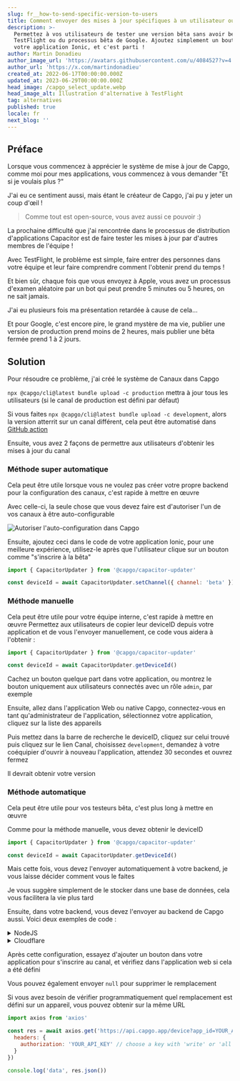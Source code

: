 ```yaml
---
slug: fr__how-to-send-specific-version-to-users
title: Comment envoyer des mises à jour spécifiques à un utilisateur ou un groupe
description: >-
  Permettez à vos utilisateurs de tester une version bêta sans avoir besoin de
  TestFlight ou du processus bêta de Google. Ajoutez simplement un bouton dans
  votre application Ionic, et c'est parti !
author: Martin Donadieu
author_image_url: 'https://avatars.githubusercontent.com/u/4084527?v=4'
author_url: 'https://x.com/martindonadieu'
created_at: 2022-06-17T00:00:00.000Z
updated_at: 2023-06-29T00:00:00.000Z
head_image: /capgo_select_update.webp
head_image_alt: Illustration d'alternative à TestFlight
tag: alternatives
published: true
locale: fr
next_blog: ''
---
```


## Préface

Lorsque vous commencez à apprécier le système de mise à jour de Capgo, comme moi pour mes applications, vous commencez à vous demander "Et si je voulais plus ?"

J'ai eu ce sentiment aussi, mais étant le créateur de Capgo, j'ai pu y jeter un coup d'œil !

> Comme tout est open-source, vous avez aussi ce pouvoir :)

La prochaine difficulté que j'ai rencontrée dans le processus de distribution d'applications Capacitor est de faire tester les mises à jour par d'autres membres de l'équipe !

Avec TestFlight, le problème est simple, faire entrer des personnes dans votre équipe et leur faire comprendre comment l'obtenir prend du temps !

Et bien sûr, chaque fois que vous envoyez à Apple, vous avez un processus d'examen aléatoire par un bot qui peut prendre 5 minutes ou 5 heures, on ne sait jamais.

J'ai eu plusieurs fois ma présentation retardée à cause de cela...

Et pour Google, c'est encore pire, le grand mystère de ma vie, publier une version de production prend moins de 2 heures, mais publier une bêta fermée prend 1 à 2 jours.

## Solution

Pour résoudre ce problème, j'ai créé le système de Canaux dans Capgo

`npx @capgo/cli@latest bundle upload -c production` mettra à jour tous les utilisateurs (si le canal de production est défini par défaut)

Si vous faites `npx @capgo/cli@latest bundle upload -c development`, alors la version atterrit sur un canal différent, cela peut être automatisé dans [GitHub action](/blog/manage-dev-and-prod-build-with-github-actions/)

Ensuite, vous avez 2 façons de permettre aux utilisateurs d'obtenir les mises à jour du canal

### Méthode super automatique

Cela peut être utile lorsque vous ne voulez pas créer votre propre backend pour la configuration des canaux, c'est rapide à mettre en œuvre

Avec celle-ci, la seule chose que vous devez faire est d'autoriser l'un de vos canaux à être auto-configurable

![Autoriser l'auto-configuration dans Capgo](/self_setwebp)

Ensuite, ajoutez ceci dans le code de votre application Ionic, pour une meilleure expérience, utilisez-le après que l'utilisateur clique sur un bouton comme "s'inscrire à la bêta"
```js
import { CapacitorUpdater } from '@capgo/capacitor-updater'

const deviceId = await CapacitorUpdater.setChannel({ channel: 'beta' })
```

### Méthode manuelle

Cela peut être utile pour votre équipe interne, c'est rapide à mettre en œuvre
Permettez aux utilisateurs de copier leur deviceID depuis votre application et de vous l'envoyer manuellement, ce code vous aidera à l'obtenir :
```js
import { CapacitorUpdater } from '@capgo/capacitor-updater'

const deviceId = await CapacitorUpdater.getDeviceId()
```
Cachez un bouton quelque part dans votre application, ou montrez le bouton uniquement aux utilisateurs connectés avec un rôle `admin`, par exemple

Ensuite, allez dans l'application Web ou native Capgo, connectez-vous en tant qu'administrateur de l'application, sélectionnez votre application, cliquez sur la liste des appareils

Puis mettez dans la barre de recherche le deviceID, cliquez sur celui trouvé puis cliquez sur le lien Canal, choisissez `development`, demandez à votre coéquipier d'ouvrir à nouveau l'application, attendez 30 secondes et ouvrez fermez

Il devrait obtenir votre version

### Méthode automatique

Cela peut être utile pour vos testeurs bêta, c'est plus long à mettre en œuvre

Comme pour la méthode manuelle, vous devez obtenir le deviceID
```js
import { CapacitorUpdater } from '@capgo/capacitor-updater'

const deviceId = await CapacitorUpdater.getDeviceId()
```

Mais cette fois, vous devez l'envoyer automatiquement à votre backend, je vous laisse décider comment vous le faites

Je vous suggère simplement de le stocker dans une base de données, cela vous facilitera la vie plus tard

Ensuite, dans votre backend, vous devez l'envoyer au backend de Capgo aussi. Voici deux exemples de code :
<details>
  <summary>NodeJS</summary>

```js
import axios from 'axios'

await axios.post('https://api.capgo.app/device', {
  app_id: 'YOUR_APP_ID',
  device_id: 'DEVICE_ID',
  channel: 'CHANNEL_NAME', // The name of the channel, or undefined if version_id provided
  version_id: 'VERSION_NAME' // this is optionnal, if provide it will override the channel, that usefull when you want to debug only one user.
}, {
  headers: {
    authorization: 'YOUR_API_KEY' // choose a key with 'write' or 'all' rights
  }
})
```
</details>


<details>
  <summary>Cloudflare</summary>
  
```js
addEventListener('fetch', (event) => {
  event.respondWith(
    handleRequest(event.request).catch(
      err => new Response(err.stack, { status: 500 })
    )
  )
})

async function handleRequest(request) {
  const { pathname, method } = new URL(request.url)
  const body = await request.json()
  const newBody = JSON.stringify({
    app_id: 'YOUR_APP_ID',
    device_id: body.device_id,
    channel: 'alpha'
  })
  const newUrl = new URL('https://api.capgo.app/device')
  const options = {
    headers: {
      authorization: 'YOUR_API_KEY',
    },
    method: 'POST',
    body: newBody
  }

  if (request.method === 'DELETE') {
    // DELETE the channel link
    options.method = 'DELETE'
    return fetch(newUrl.toString(), options)
  }

  return fetch(newUrl.toString(), options)
}
```
Et envoyez simplement votre device_id dans le corps de la requête à l'URL déployée avec la méthode POST pour ajouter et la méthode DELETE pour supprimer
</details>

Après cette configuration, essayez d'ajouter un bouton dans votre application pour s'inscrire au canal, et vérifiez dans l'application web si cela a été défini

Vous pouvez également envoyer `null` pour supprimer le remplacement

Si vous avez besoin de vérifier programmatiquement quel remplacement est défini sur un appareil, vous pouvez obtenir sur la même URL

```js
import axios from 'axios'

const res = await axios.get('https://api.capgo.app/device?app_id=YOUR_APP_ID&device_id=DEVICE_ID', {
  headers: {
    authorization: 'YOUR_API_KEY' // choose a key with 'write' or 'all' rights
  }
})

console.log('data', res.json())
```